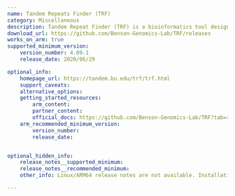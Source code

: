 ```yaml
---
name: Tandem Repeats Finder (TRF)
category: Miscellaneous
description: Tandem Repeat Finder (TRF) is a bioinformatics tool designed to identify and analyze tandem repeats in DNA sequences. It efficiently detects various repeat patterns, aiding researchers in understanding genomic structures and their implications.
download_url: https://github.com/Benson-Genomics-Lab/TRF/releases
works_on_arm: true
supported_minimum_version:
    version_number: 4.09.1
    release_date: 2020/06/29

optional_info:
    homepage_url: https://tandem.bu.edu/trf/trf.html
    support_caveats:
    alternative_options:
    getting_started_resources:
        arm_content:
        partner_content:
        official_docs: https://github.com/Benson-Genomics-Lab/TRF?tab=readme-ov-file#instructions-for-compiling
    arm_recommended_minimum_version:
        version_number:
        release_date:


optional_hidden_info:
    release_notes__supported_minimum:
    release_notes__recommended_minimum:
    other_info: Linux/ARM64 release notes are not available. Installation and testing are done manually the using the released tar [file](https://github.com/Benson-Genomics-Lab/TRF/releases/tag/v4.09.1).

---
```

